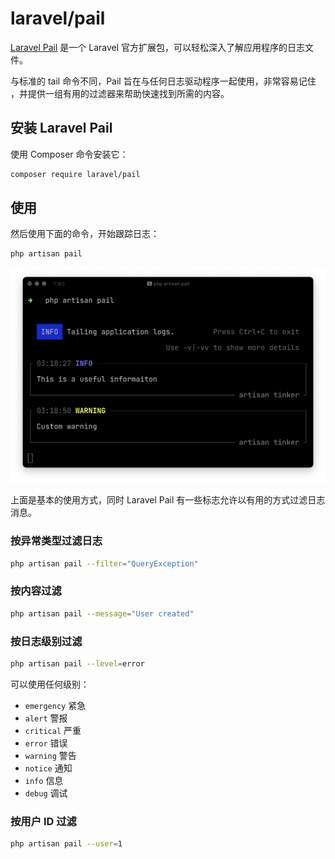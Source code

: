 # laravel/pail

[Laravel Pail](https://github.com/laravel/pail) 是一个 Laravel 官方扩展包，可以轻松深入了解应用程序的日志文件。

与标准的 tail 命令不同，Pail 旨在与任何日志驱动程序一起使用，非常容易记住 ，并提供一组有用的过滤器来帮助快速找到所需的内容。

## 安装 Laravel Pail

使用 Composer 命令安装它：

```bash
composer require laravel/pail
```

## 使用

然后使用下面的命令，开始跟踪日志：

```bash
php artisan pail
```

![pail logs](images/pail-logs.png)

上面是基本的使用方式，同时 Laravel Pail 有一些标志允许以有用的方式过滤日志消息。

### 按异常类型过滤日志

```bash
php artisan pail --filter="QueryException"
```

### 按内容过滤

```bash
php artisan pail --message="User created"
```

### 按日志级别过滤

```bash
php artisan pail --level=error
```

可以使用任何级别：
- `emergency` 紧急
- `alert` 警报
- `critical` 严重
- `error` 错误
- `warning` 警告
- `notice` 通知
- `info` 信息
- `debug` 调试

### 按用户 ID 过滤

```bash
php artisan pail --user=1
```
